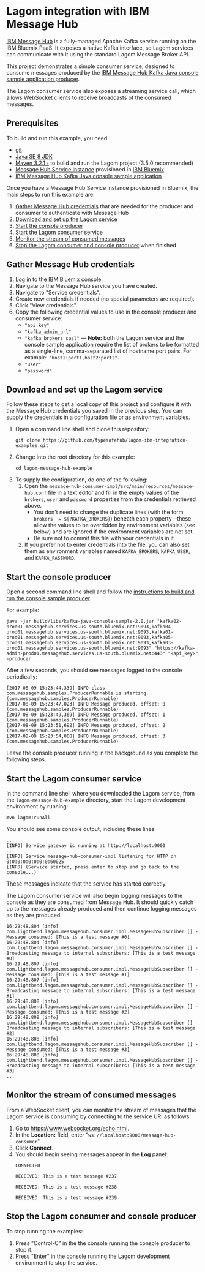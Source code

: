 # Lagom integration with IBM Message Hub

[IBM Message Hub](https://www.ibm.com/software/products/en/ibm-message-hub) is a fully-managed Apache Kafka service running on the IBM Bluemix PaaS. It exposes a native Kafka interface, so Lagom services can communicate with it using the standard Lagom Message Broker API.

This project demonstrates a simple consumer service, designed to consume messages produced by the [IBM Message Hub Kafka Java console sample application producer](https://github.com/ibm-messaging/message-hub-samples/tree/master/kafka-java-console-sample).

The Lagom consumer service also exposes a streaming service call, which allows WebSocket clients to receive broadcasts of the consumed messages.

## Prerequisites

To build and run this example, you need:

- [git](https://git-scm.com/)
- [Java SE 8 JDK](http://www.oracle.com/technetwork/java/javase/overview/index.html)
- [Maven 3.2.1+](https://maven.apache.org/) to build and run the Lagom project (3.5.0 recommended)
- [Message Hub Service Instance](https://console.ng.bluemix.net/catalog/services/message-hub/) provisioned in [IBM Bluemix](https://console.ng.bluemix.net/)
- [IBM Message Hub Kafka Java console sample application](https://github.com/ibm-messaging/message-hub-samples/tree/master/kafka-java-console-sample)

Once you have a Message Hub Service instance provisioned in Bluemix, the main steps to run this example are:

1.  [Gather Message Hub credentials](#gather-message-hub-credentials) that are needed for the producer and consumer to authenticate with Message Hub
2.  [Download and set up the Lagom service](#download-and-set-up-the-lagom-service)
3.  [Start the console producer](#start-the-console-producer)
4.  [Start the Lagom consumer service](#start-the-lagom-consumer-service)
5.  [Monitor the stream of consumed messages](#monitor-the-stream-of-consumed-messages)
6.  [Stop the Lagom consumer and console producer](#stop-the-lagom-consumer-and-console-producer) when finished

## Gather Message Hub credentials

1.  Log in to the [IBM Bluemix console](https://console.ng.bluemix.net/).
2.  Navigate to the Message Hub service you have created.
3.  Navigate to "Service credentials".
4.  Create new credentials if needed (no special parameters are required).
5.  Click "View credentials".
6.  Copy the following credential values to use in the console producer and consumer service:
    - `"api_key"`
    - `"kafka_admin_url"`
    - `"kafka_brokers_sasl"` — **Note:** both the Lagom service and the console sample application require the list of brokers to be formatted as a single-line, comma-separated list of hostname:port pairs. For example: `"host1:port1,host2:port2"`.
    - `"user"`
    - `"password"`


## Download and set up the Lagom service

Follow these steps to get a local copy of this project and configure it with the Message Hub credentials you saved in the previous step. You can supply the credentials in a configuration file or as environment variables.

1.  Open a command line shell and clone this repository:
    ```
    git clone https://github.com/typesafehub/lagom-ibm-integration-examples.git
    ```
2.  Change into the root directory for this example:
    ```
    cd lagom-message-hub-example
    ```
3.  To supply the configuration, do one of the following:
    1. Open the `message-hub-consumer-impl/src/main/resources/message-hub.conf` file in a text editor and fill in the empty values of the `brokers`, `user` and `password` properties from the credentials retrieved above.
        - You don't need to change the duplicate lines (with the form `brokers  = ${?KAFKA_BROKERS}`) beneath each property—these allow the values to be overridden by environment variables (see below) and are ignored if the environment variables are not set.
        - Be sure not to commit this file with your credentials in it.
    2. If you prefer not to enter credentials into the file, you can also set them as environment variables named `KAFKA_BROKERS`, `KAFKA_USER`, and `KAFKA_PASSWORD`.

## Start the console producer

Open a second command line shell and follow the [instructions to build and run the console sample producer](https://github.com/ibm-messaging/message-hub-samples/tree/master/kafka-java-console-sample#running-the-build-script).

For example:

```
java -jar build/libs/kafka-java-console-sample-2.0.jar "kafka02-prod01.messagehub.services.us-south.bluemix.net:9093,kafka04-prod01.messagehub.services.us-south.bluemix.net:9093,kafka01-prod01.messagehub.services.us-south.bluemix.net:9093,kafka05-prod01.messagehub.services.us-south.bluemix.net:9093,kafka03-prod01.messagehub.services.us-south.bluemix.net:9093" "https://kafka-admin-prod01.messagehub.services.us-south.bluemix.net:443" "<api_key>" -producer
```

After a few seconds, you should see messages logged to the console periodically:

```
[2017-08-09 15:23:44,339] INFO class com.messagehub.samples.ProducerRunnable is starting. (com.messagehub.samples.ProducerRunnable)
[2017-08-09 15:23:47,023] INFO Message produced, offset: 0 (com.messagehub.samples.ProducerRunnable)
[2017-08-09 15:23:49,369] INFO Message produced, offset: 1 (com.messagehub.samples.ProducerRunnable)
[2017-08-09 15:23:51,692] INFO Message produced, offset: 2 (com.messagehub.samples.ProducerRunnable)
[2017-08-09 15:23:54,008] INFO Message produced, offset: 3 (com.messagehub.samples.ProducerRunnable)
```

Leave the console producer running in the background as you complete the following steps.

## Start the Lagom consumer service

In the command line shell where you downloaded the Lagom service, from the `lagom-message-hub-example` directory, start the Lagom development environment by running:

```
mvn lagom:runAll
```

You should see some console output, including these lines:

```
...
[INFO] Service gateway is running at http://localhost:9000
...
[INFO] Service message-hub-consumer-impl listening for HTTP on 0:0:0:0:0:0:0:0:60025
[INFO] (Service started, press enter to stop and go back to the console...)
```

These messages indicate that the service has started correctly.

The Lagom consumer service will also begin logging messages to the console as they are consumed from Message Hub. It should quickly catch up to the messages already produced and then continue logging messages as they are produced.

```
16:29:48.804 [info] com.lightbend.lagom.messagehub.consumer.impl.MessageHubSubscriber [] - Message consumed: [This is a test message #0]
16:29:48.804 [info] com.lightbend.lagom.messagehub.consumer.impl.MessageHubSubscriber [] - Broadcasting message to internal subscribers: [This is a test message #0]
16:29:48.807 [info] com.lightbend.lagom.messagehub.consumer.impl.MessageHubSubscriber [] - Message consumed: [This is a test message #1]
16:29:48.807 [info] com.lightbend.lagom.messagehub.consumer.impl.MessageHubSubscriber [] - Broadcasting message to internal subscribers: [This is a test message #1]
16:29:48.808 [info] com.lightbend.lagom.messagehub.consumer.impl.MessageHubSubscriber [] - Message consumed: [This is a test message #2]
16:29:48.808 [info] com.lightbend.lagom.messagehub.consumer.impl.MessageHubSubscriber [] - Broadcasting message to internal subscribers: [This is a test message #2]
16:29:48.808 [info] com.lightbend.lagom.messagehub.consumer.impl.MessageHubSubscriber [] - Message consumed: [This is a test message #3]
16:29:48.808 [info] com.lightbend.lagom.messagehub.consumer.impl.MessageHubSubscriber [] - Broadcasting message to internal subscribers: [This is a test message #3]
...
```


## Monitor the stream of consumed messages

From a WebSocket client, you can monitor the stream of messages that the Lagom service is consuming by connecting to the service URI as follows:

1.  Go to https://www.websocket.org/echo.html.
2.  In the **Location:** field, enter "`ws://localhost:9000/message-hub-consumer`".
3.  Click **Connect**.
4.  You should begin seeing messages appear in the **Log** panel:
    ```
    CONNECTED

    RECEIVED: This is a test message #237

    RECEIVED: This is a test message #238

    RECEIVED: This is a test message #239
    ```

## Stop the Lagom consumer and console producer

To stop running the examples:

1.  Press "Control-C" in the the console running the console producer to stop it.
2.  Press "Enter" in the console running the Lagom development environment to stop the service.


